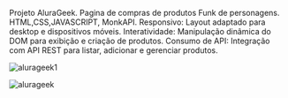 Projeto AluraGeek. Pagina de compras de produtos Funk de personagens. HTML,CSS,JAVASCRIPT, MonkAPI.
Responsivo: Layout adaptado para desktop e dispositivos móveis.
Interatividade: Manipulação dinâmica do DOM para exibição e criação de produtos.
Consumo de API: Integração com API REST para listar, adicionar e gerenciar produtos.


![alurageek1](https://github.com/user-attachments/assets/6065f359-0d1b-4cc0-8f63-12d325f2c73f)

![alurageek](https://github.com/user-attachments/assets/6bd71dde-6bbc-4e13-8cee-88e40d37db32)

